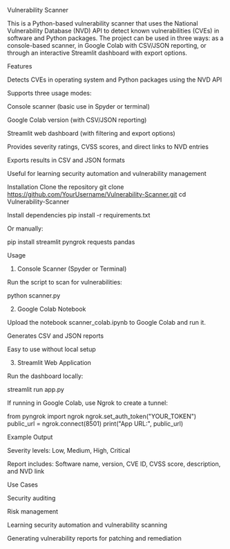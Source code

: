 Vulnerability Scanner

This is a Python-based vulnerability scanner that uses the National Vulnerability Database (NVD) API to detect known vulnerabilities (CVEs) in software and Python packages. The project can be used in three ways: as a console-based scanner, in Google Colab with CSV/JSON reporting, or through an interactive Streamlit dashboard with export options.

Features

Detects CVEs in operating system and Python packages using the NVD API

Supports three usage modes:

Console scanner (basic use in Spyder or terminal)

Google Colab version (with CSV/JSON reporting)

Streamlit web dashboard (with filtering and export options)

Provides severity ratings, CVSS scores, and direct links to NVD entries

Exports results in CSV and JSON formats

Useful for learning security automation and vulnerability management

Installation
Clone the repository
git clone https://github.com/YourUsername/Vulnerability-Scanner.git
cd Vulnerability-Scanner

Install dependencies
pip install -r requirements.txt


Or manually:

pip install streamlit pyngrok requests pandas

Usage
1. Console Scanner (Spyder or Terminal)

Run the script to scan for vulnerabilities:

python scanner.py

2. Google Colab Notebook

Upload the notebook scanner_colab.ipynb to Google Colab and run it.

Generates CSV and JSON reports

Easy to use without local setup

3. Streamlit Web Application

Run the dashboard locally:

streamlit run app.py


If running in Google Colab, use Ngrok to create a tunnel:

from pyngrok import ngrok
ngrok.set_auth_token("YOUR_TOKEN")
public_url = ngrok.connect(8501)
print("App URL:", public_url)

Example Output

Severity levels: Low, Medium, High, Critical

Report includes: Software name, version, CVE ID, CVSS score, description, and NVD link

Use Cases

Security auditing

Risk management

Learning security automation and vulnerability scanning

Generating vulnerability reports for patching and remediation
